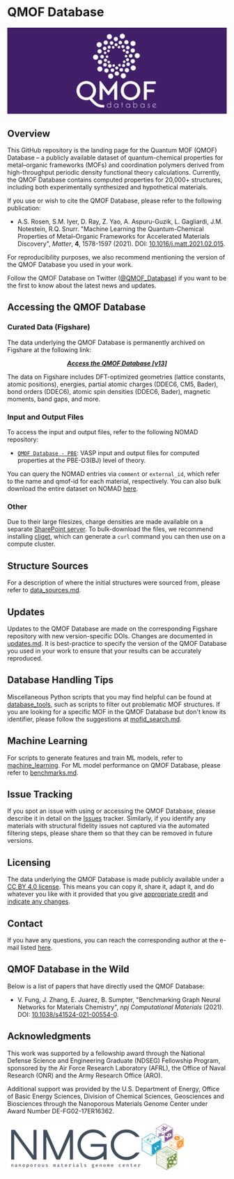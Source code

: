 # QMOF Database

<img src=logo.png>

## Overview
This GitHub repository is the landing page for the Quantum MOF (QMOF) Database – a publicly available dataset of quantum-chemical properties for metal–organic frameworks (MOFs) and coordination polymers derived from high-throughput periodic density functional theory calculations. Currently, the QMOF Database contains computed properties for 20,000+ structures, including both experimentally synthesized and hypothetical materials.

If you use or wish to cite the QMOF Database, please refer to the following publication:

* A.S. Rosen, S.M. Iyer, D. Ray, Z. Yao, A. Aspuru-Guzik, L. Gagliardi, J.M. Notestein, R.Q. Snurr. "Machine Learning the Quantum-Chemical Properties of Metal–Organic Frameworks for Accelerated Materials Discovery", *Matter*, **4**, 1578-1597 (2021). DOI: [10.1016/j.matt.2021.02.015](https://doi.org/10.1016/j.matt.2021.02.015).

For reproducibility purposes, we also recommend mentioning the version of the QMOF Database you used in your work.

Follow the QMOF Database on Twitter ([@QMOF_Database](https://twitter.com/QMOF_Database)) if you want to be the first to know about the latest news and updates.

## Accessing the QMOF Database
### Curated Data (Figshare)
The data underlying the QMOF Database is permanently archived on Figshare at the following link:
<p align="center">
  <a href="https://doi.org/10.6084/m9.figshare.13147324"><b><i>Access the QMOF Database [v13]</i></b></a>
</p>

The data on Figshare includes DFT-optimized geometries (lattice constants, atomic positions), energies, partial atomic charges (DDEC6, CM5, Bader), bond orders (DDEC6), atomic spin densities (DDEC6, Bader), magnetic moments, band gaps, and more.

### Input and Output Files
To access the input and output files, refer to the following NOMAD repository:

  - [`QMOF Database - PBE`](https://nomad-lab.eu/prod/rae/gui/dataset/id/O-FUAo0mThSUeXg70cMN3Q): VASP input and output files for computed properties at the PBE-D3(BJ) level of theory.

You can query the NOMAD entries via `comment` or `external_id`, which refer to the name and qmof-id for each material, respectively. You can also bulk download the entire dataset on NOMAD [here](https://nomad-lab.eu/prod/rae/gui/dataset/id/O-FUAo0mThSUeXg70cMN3Q?results=datasets).

### Other
Due to their large filesizes, charge densities are made available on a separate [SharePoint server](https://nuwildcat.sharepoint.com/:f:/s/TGS-QMOF/EqSKtJZ4lmBArOh6_mhml18BqDuIHcyu99GoUw_ILONYiQ?e=qFjVtc). To bulk-download the files, we recommend installing [cliget](https://addons.mozilla.org/en-US/firefox/addon/cliget/), which can generate a `curl` command you can then use on a compute cluster.

## Structure Sources
For a description of where the initial structures were sourced from, please refer to [data_sources.md](https://github.com/arosen93/QMOF/blob/main/data_sources.md).

## Updates
Updates to the QMOF Database are made on the corresponding Figshare repository with new version-specific DOIs. Changes are documented in [updates.md](updates.md). It is best-practice to specify the version of the QMOF Database you used in your work to ensure that your results can be accurately reproduced.

## Database Handling Tips
Miscellaneous Python scripts that you may find helpful can be found at [database_tools](database_tools), such as scripts to filter out problematic MOF structures. If you are looking for a specific MOF in the QMOF Database but don't know its identifier, please follow the suggestions at [mofid_search.md](mofid_search.md). 

## Machine Learning
For scripts to generate features and train ML models, refer to [machine_learning](machine_learning). For ML model performance on QMOF Database, please refer to [benchmarks.md](benchmarks.md).

## Issue Tracking
If you spot an issue with using or accessing the QMOF Database, please describe it in detail on the [Issues](https://github.com/arosen93/QMOF/issues) tracker. Similarly, if you identify any materials with structural fidelity issues not captured via the automated filtering steps, please share them so that they can be removed in future versions.

## Licensing
The data underlying the QMOF Database is made publicly available under a [CC BY 4.0 license](https://creativecommons.org/licenses/by/4.0/). This means you can copy it, share it, adapt it, and do whatever you like with it provided that you give [appropriate credit](https://wiki.creativecommons.org/wiki/License_Versions#Detailed_attribution_comparison_chart) and [indicate any changes](https://wiki.creativecommons.org/wiki/License_Versions#Modifications_and_adaptations_must_be_marked_as_such).

## Contact
If you have any questions, you can reach the corresponding author at the e-mail listed [here](https://asrosen.com/contact).

## QMOF Database in the Wild
Below is a list of papers that have directly used the QMOF Database:

- V. Fung, J. Zhang, E. Juarez, B. Sumpter, "Benchmarking Graph Neural Networks for Materials Chemistry", *npj Computational Materials* (2021). DOI: [10.1038/s41524-021-00554-0](https://doi.org/10.1038/s41524-021-00554-0
).

## Acknowledgments
This work was supported by a fellowship award through the National Defense Science and Engineering Graduate (NDSEG) Fellowship Program, sponsored by the Air Force Research Laboratory (AFRL), the Office of Naval Research (ONR) and the Army Research Office (ARO).

Additional support was provided by the U.S. Department of Energy, Office of Basic Energy Sciences, Division of Chemical Sciences, Geosciences and Biosciences through the Nanoporous Materials Genome Center under Award Number DE-FG02-17ER16362. 

![NMGC logo](nmgc.png)
